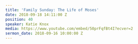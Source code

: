 ```yaml
---
title: 'Family Sunday: The Life of Moses'
date: 2018-09-18 14:11:00 Z
position: 40
speaker: Katie Knox
media: https://www.youtube.com/embed/50prFqfBt4I?ecver=2
sermon_date: 2018-09-16 10:00:00 Z
---
```


